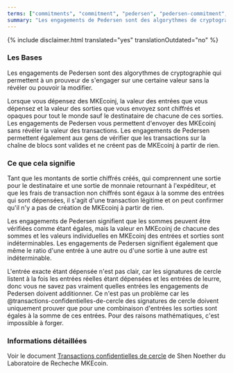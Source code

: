 ```yaml
---
terms: ["commitments", "commitment", "pedersen", "pedersen-commitment", "pedersen-commitments", "engagement", "engagements", "engagement-de-pedersen", "engagements-de-pedersen"]
summary: "Les engagements de Pedersen sont des algorythmes de cryptographie qui permettent à un prouveur de s'engager sur une certaine valeur sans la révéler ou pouvoir la modifier"
---
```


{% include disclaimer.html translated="yes" translationOutdated="no" %}
### Les Bases

Les engagements de Pedersen sont des algorythmes de cryptographie qui permettent à un prouveur de s'engager sur une certaine valeur sans la révéler ou pouvoir la modifier.

Lorsque vous dépensez des MKEcoinj, la valeur des entrées que vous dépensez et la valeur des sorties que vous envoyez sont chiffrés et opaques pour tout le monde sauf le destinataire de chacune de ces sorties. Les engagements de Pedersen vous permettent d'envoyer des MKEcoinj sans révéler la valeur des transactions. Les engagements de Pedersen permettent également aux gens de vérifier que les transactions sur la chaîne de blocs sont valides et ne créent pas de MKEcoinj à partir de rien.

### Ce que cela signifie

Tant que les montants de sortie chiffrés créés, qui comprennent une sortie pour le destinataire et une sortie de monnaie retournant à l'expéditeur, et que les frais de transaction non chiffrés sont égaux à la somme des entrées qui sont dépensées, il s'agit d'une transaction légitime et on peut confirmer qu'il n'y a pas de création de MKEcoinj à partir de rien.

Les engagements de Pedersen signifient que les sommes peuvent être vérifiées comme étant égales, mais la valeur en MKEcoinj de chacune des sommes et les valeurs individuelles en MKEcoinj des entrées et sorties sont indéterminables. Les engagements de Pedersen signifient également que même le ratio d'une entrée à une autre ou d'une sortie à une autre est indéterminable.

L'entrée exacte étant dépensée n'est pas clair, car les signatures de cercle listent à la fois les entrées réelles étant dépensées et les entrées de leurre, donc vous ne savez pas vraiment quelles entrées les engagements de Pedersen doivent additionner. Ce n'est pas un problème car les @transactions-confidentielles-de-cercle des signatures de cercle doivent uniquement prouver que pour une combinaison d'entrées les sorties sont égales à la somme de ces entrées. Pour des raisons mathématiques, c'est impossible à forger.

### Informations détaillées

Voir le document [Transactions confidentielles de cercle](https://eprint.iacr.org/2015/1098.pdf) de Shen Noether du Laboratoire de Recheche MKEcoin.
